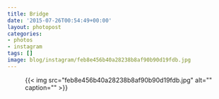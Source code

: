 ```yaml
---
title: Bridge
date: '2015-07-26T00:54:49+00:00'
layout: photopost
categories:
- photos
- instagram
tags: []
image: blog/instagram/feb8e456b40a28238b8af90b90d19fdb.jpg
---
```


<figure class="photo photo--square">
  {{< img src="feb8e456b40a28238b8af90b90d19fdb.jpg" alt="" caption="" >}}

</figure>



